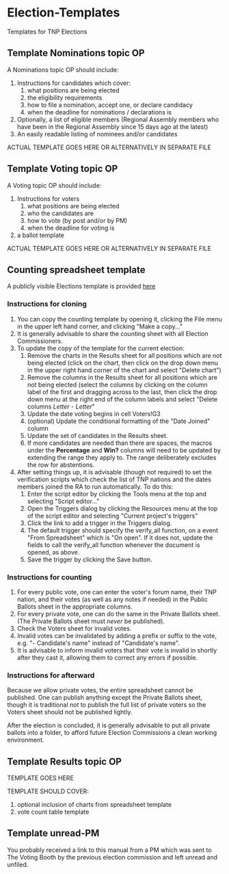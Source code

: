 Election-Templates
==================

Templates for TNP Elections

## Template Nominations topic OP

A Nominations topic OP should include:

1. Instructions for candidates which cover:
    1. what positions are being elected
    2. the eligibility requirements
    3. how to file a nomination, accept one, or declare candidacy
    4. when the deadline for nominations / declarations is
2. Optionally, a list of eligible members (Regional Assembly members who have been in the Regional Assembly since 15 days ago at the latest)
3. An easily readable listing of nominees and/or candidates

ACTUAL TEMPLATE GOES HERE OR ALTERNATIVELY IN SEPARATE FILE

## Template Voting topic OP

A Voting topic OP should include:

1. Instructions for voters
    1. what positions are being elected
    2. who the candidates are
    3. how to vote (by post and/or by PM)
    4. when the deadline for voting is
2. a ballot template

ACTUAL TEMPLATE GOES HERE OR ALTERNATIVELY IN SEPARATE FILE

## Counting spreadsheet template

A publicly visible Elections template is provided [here](https://docs.google.com/spreadsheet/ccc?key=0AqCj7Gv_2W_MdEhuNzctQ0xqWXhwdmNaN0QxQXNMYkE#gid=0)

### Instructions for cloning

1. You can copy the counting template by opening it, clicking the File menu in the upper left hand corner, and clicking "Make a copy..."
2. It is generally advisable to share the counting sheet with all Election Commissioners.
3. To update the copy of the template for the current election:
    1. Remove the charts in the Results sheet for all positions which are not being elected (click on the chart, then click on the drop down menu in the upper right hand corner of the chart and select "Delete chart")
    2. Remove the columns in the Results sheet for all positions which are not being elected (select the columns by clicking on the column label of the first and dragging across to the last, then click the drop down menu at the right end of the column labels and select "Delete columns *Letter* - *Letter*"
    3. Update the date voting begins in cell Voters!G3
    4. (optional) Update the conditional formatting of the "Date Joined" column
    5. Update the set of candidates in the Results sheet.
    6. If more candidates are needed than there are spaces, the macros under the **Percentage** and **Win?** columns will need to be updated by extending the range they apply to. The range deliberately excludes the row for abstentions.
4. After setting things up, it is advisable (though not required) to set the verification scripts which check the list of TNP nations and the dates members joined the RA to run automatically. To do this:
    1. Enter the script editor by clicking the Tools menu at the top and selecting "Script editor..."
    2. Open the Triggers dialog by clicking the Resources menu at the top of the script editor and selecting "Current project's triggers"
    3. Click the link to add a trigger in the Triggers dialog.
    4. The default trigger should specify the verify\_all function, on a event "From Spreadsheet" which is "On open". If it does not, update the fields to call the verify\_all function whenever the document is opened, as above.
    5. Save the trigger by clicking the Save button.

### Instructions for counting

1. For every public vote, one can enter the voter's forum name, their TNP nation, and their votes (as well as any notes if needed) in the Public Ballots sheet in the appropriate columns.
2. For every private vote, one can do the same in the Private Ballots sheet. (The Private Ballots sheet must _never_ be published).
3. Check the Voters sheet for invalid votes.
4. Invalid votes can be invalidated by adding a prefix or suffix to the vote, e.g. "- Candidate's name" instead of "Candidate's name".
5. It is advisable to inform invalid voters that their vote is invalid in shortly after they cast it, allowing them to correct any errors if possible.

### Instructions for afterward

Because we allow private votes, the entire spreadsheet cannot be published. One can publish anything except the Private Ballots sheet, though it is traditional not to publish the full list of private voters so the Voters sheet should not be published lightly.

After the election is concluded, it is generally advisable to put all private ballots into a folder, to afford future Election Commissions a clean working environment.

## Template Results topic OP

TEMPLATE GOES HERE

TEMPLATE SHOULD COVER:

1. optional inclusion of charts from spreadsheet template
2. vote count table template

## Template unread-PM

You probably received a link to this manual from a PM which was sent to The Voting Booth by the previous election commission and left unread and unfiled.
